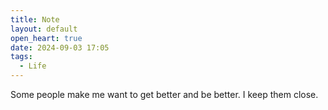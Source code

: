 ```yaml
---
title: Note
layout: default
open_heart: true
date: 2024-09-03 17:05
tags:
  - Life
---
```


Some people make me want to get better and be better. I keep them close.
